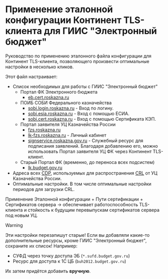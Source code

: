 
# Применение эталонной конфигурации Континент TLS-клиента для ГИИС "Электронный бюджет"

Руководство по применению эталонного файла конфигурации для Континент TLS-клиента, позволяющего произвести оптимальные настройки в несколько кликов.

Этот файл настраивает:

- Список необходимых для работы с ГИИС "Электронный бюджет"
  - Портал ФК Электронного бюджета
    - [eb.cert.roskazna.ru](https://eb.cert.roskazna.ru/)
  - ПОИБ СОБИ Федерального казначейства
    - [sobi.login.roskazna.ru](https://sobi.login.roskazna.ru) - Вход по логину.
    - [sobi.esia.roskazna.ru](https://sobi.esia.roskazna.ru) - Вход с помощью ЕСИА.
    - [sobi.cert.roskazna.ru](https://sobi.cert.roskazna.ru) - Вход с помощью Сертификата КЭП.
  - Портал заявителя УЦ Казначейства России
    - [fzs.roskazna.ru](https://fzs.roskazna.ru)
    - [lk-fzs.roskazna.ru](https://lk-fzs.roskazna.ru) - Личный кабинет
    - [signservice.roskazna.gov.ru](https://signservice.roskazna.gov.ru) - Служебный ресурс для подписания заявлений. Благодаря добавлению его, можно использовать Портал заявителя УЦ ФК через Континент TLS-клиент.
  - Старый Портал ФК (временно, до переноса всех подсистем)
    - [lk.budget.gov.ru](https://lk.budget.gov.ru)
- Адреса всех [CDP](../shortenings.md#cdp), используемых для распространения [CRL](../glossary.md#crl) от УЦ Казначейства России.
- Оптимальные настройки. В том числе оптимальные настройки периодов для загрузки CRL.

Применение Эталонной конфигурации + Пути сертификации + Сертификатов сервера -> обеспечивает работоспособность TLS-клиента и стойкость к будущим перевыпускам сертификатов сервера под новым УЦ.

> [!WARNING]
> Эти настройки перезапишут старые! Если вы добавляли какие-то дополнительные ресурсы, кроме ГИИС "Электронный бюджет", сохраните их список!
> Например:
>
> - СУФД через точку доступа ЭБ (`*.sufd.budget.gov.ru`)
> - Ресурс для доступа к 1С ЦБ (`buh2012.budget.gov.ru`)
>
> Их затем придётся добавить **вручную**.

<!-- ## Ссылки

- [Официальный сайт](https://www.securitycode.ru/products/kontinent-tls-vpn/?tab=support) разработчика СКЗИ Континент TLS-клиента ООО "Код Безопасности".

- [Руководство по эксплуатации](https://www.securitycode.ru/upload/iblock/9fc/TLS%20Client%20-%20Operation%20Guide.pdf) СКЗИ Континент TLS-клиент.

  Никогда не поздно прочитать инструкцию. :) -->

<!-- // code: language=markdown insertSpaces=true tabSize=2 -->
